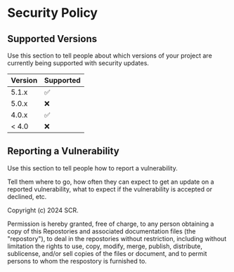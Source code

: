 # Security Policy

## Supported Versions

Use this section to tell people about which versions of your project are
currently being supported with security updates.

| Version | Supported          |
| ------- | ------------------ |
| 5.1.x   | :white_check_mark: |
| 5.0.x   | :x:                |
| 4.0.x   | :white_check_mark: |
| < 4.0   | :x:                |

## Reporting a Vulnerability

Use this section to tell people how to report a vulnerability.

Tell them where to go, how often they can expect to get an update on a
reported vulnerability, what to expect if the vulnerability is accepted or
declined, etc.

Copyright (c) 2024 SCR.

Permission is hereby granted, free of charge, to any person obtaining a copy of this Repostories
and associated documentation files (the "repostory"), to deal in the repostories without restriction,
including without limitation the rights to use, copy, modify, merge, publish, distribute, sublicense, 
and/or sell copies of the files or document, and to permit persons to whom the respostory is furnished to.
